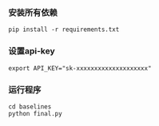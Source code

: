 ### 安装所有依赖

~~~
pip install -r requirements.txt
~~~
### 设置api-key
~~~
export API_KEY="sk-xxxxxxxxxxxxxxxxxxxx"
~~~
### 运行程序
~~~
cd baselines
python final.py
~~~
###
